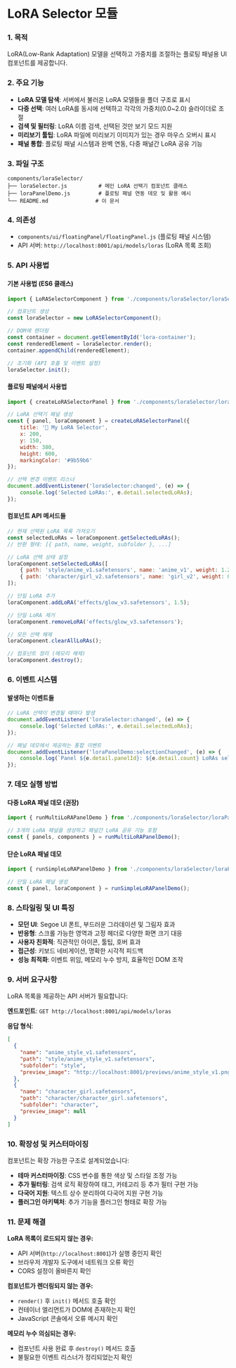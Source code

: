 # LoRA Selector 모듈

### 1. 목적
LoRA(Low-Rank Adaptation) 모델을 선택하고 가중치를 조절하는 플로팅 패널용 UI 컴포넌트를 제공합니다.

### 2. 주요 기능
- **LoRA 모델 탐색**: 서버에서 불러온 LoRA 모델들을 폴더 구조로 표시
- **다중 선택**: 여러 LoRA를 동시에 선택하고 각각의 가중치(0.0~2.0) 슬라이더로 조절
- **검색 및 필터링**: LoRA 이름 검색, 선택된 것만 보기 모드 지원
- **미리보기 툴팁**: LoRA 파일에 미리보기 이미지가 있는 경우 마우스 오버시 표시
- **패널 통합**: 플로팅 패널 시스템과 완벽 연동, 다중 패널간 LoRA 공유 기능

### 3. 파일 구조
```
components/loraSelector/
├── loraSelector.js          # 메인 LoRA 선택기 컴포넌트 클래스
├── loraPanelDemo.js         # 플로팅 패널 연동 데모 및 활용 예시  
└── README.md               # 이 문서
```

### 4. 의존성
- `components/ui/floatingPanel/floatingPanel.js` (플로팅 패널 시스템)
- API 서버: `http://localhost:8001/api/models/loras` (LoRA 목록 조회)

### 5. API 사용법

#### 기본 사용법 (ES6 클래스)
```javascript
import { LoRASelectorComponent } from './components/loraSelector/loraSelector.js';

// 컴포넌트 생성
const loraSelector = new LoRASelectorComponent();

// DOM에 렌더링
const container = document.getElementById('lora-container');
const renderedElement = loraSelector.render();
container.appendChild(renderedElement);

// 초기화 (API 호출 및 이벤트 설정)
loraSelector.init();
```

#### 플로팅 패널에서 사용법
```javascript
import { createLoRASelectorPanel } from './components/loraSelector/loraPanelDemo.js';

// LoRA 선택기 패널 생성
const { panel, loraComponent } = createLoRASelectorPanel({
    title: '🎨 My LoRA Selector',
    x: 200,
    y: 150,
    width: 380,
    height: 600,
    markingColor: '#9b59b6'
});

// 선택 변경 이벤트 리스너
document.addEventListener('loraSelector:changed', (e) => {
    console.log('Selected LoRAs:', e.detail.selectedLoRAs);
});
```

#### 컴포넌트 API 메서드들
```javascript
// 현재 선택된 LoRA 목록 가져오기
const selectedLoRAs = loraComponent.getSelectedLoRAs();
// 반환 형태: [{ path, name, weight, subfolder }, ...]

// LoRA 선택 상태 설정
loraComponent.setSelectedLoRAs([
    { path: 'style/anime_v1.safetensors', name: 'anime_v1', weight: 1.2, subfolder: 'style' },
    { path: 'character/girl_v2.safetensors', name: 'girl_v2', weight: 0.8, subfolder: 'character' }
]);

// 단일 LoRA 추가
loraComponent.addLoRA('effects/glow_v3.safetensors', 1.5);

// 단일 LoRA 제거  
loraComponent.removeLoRA('effects/glow_v3.safetensors');

// 모든 선택 해제
loraComponent.clearAllLoRAs();

// 컴포넌트 정리 (메모리 해제)
loraComponent.destroy();
```

### 6. 이벤트 시스템

#### 발생하는 이벤트들
```javascript
// LoRA 선택이 변경될 때마다 발생
document.addEventListener('loraSelector:changed', (e) => {
    console.log('Selected LoRAs:', e.detail.selectedLoRAs);
});

// 패널 데모에서 제공하는 통합 이벤트
document.addEventListener('loraPanelDemo:selectionChanged', (e) => {
    console.log(`Panel ${e.detail.panelId}: ${e.detail.count} LoRAs selected`);
});
```

### 7. 데모 실행 방법

#### 다중 LoRA 패널 데모 (권장)
```javascript
import { runMultiLoRAPanelDemo } from './components/loraSelector/loraPanelDemo.js';

// 3개의 LoRA 패널을 생성하고 패널간 LoRA 공유 기능 포함
const { panels, components } = runMultiLoRAPanelDemo();
```

#### 단순 LoRA 패널 데모
```javascript
import { runSimpleLoRAPanelDemo } from './components/loraSelector/loraPanelDemo.js';

// 단일 LoRA 패널 생성
const { panel, loraComponent } = runSimpleLoRAPanelDemo();
```

### 8. 스타일링 및 UI 특징

- **모던 UI**: Segoe UI 폰트, 부드러운 그라데이션 및 그림자 효과
- **반응형**: 스크롤 가능한 영역과 고정 헤더로 다양한 화면 크기 대응
- **사용자 친화적**: 직관적인 아이콘, 툴팁, 호버 효과
- **접근성**: 키보드 네비게이션, 명확한 시각적 피드백
- **성능 최적화**: 이벤트 위임, 메모리 누수 방지, 효율적인 DOM 조작

### 9. 서버 요구사항

LoRA 목록을 제공하는 API 서버가 필요합니다:

**엔드포인트**: `GET http://localhost:8001/api/models/loras`

**응답 형식**:
```json
[
  {
    "name": "anime_style_v1.safetensors",
    "path": "style/anime_style_v1.safetensors", 
    "subfolder": "style",
    "preview_image": "http://localhost:8001/previews/anime_style_v1.png"
  },
  {
    "name": "character_girl.safetensors",
    "path": "character/character_girl.safetensors",
    "subfolder": "character", 
    "preview_image": null
  }
]
```

### 10. 확장성 및 커스터마이징

컴포넌트는 확장 가능한 구조로 설계되었습니다:

- **테마 커스터마이징**: CSS 변수를 통한 색상 및 스타일 조정 가능
- **추가 필터링**: 검색 로직 확장하여 태그, 카테고리 등 추가 필터 구현 가능  
- **다국어 지원**: 텍스트 상수 분리하여 다국어 지원 구현 가능
- **플러그인 아키텍처**: 추가 기능을 플러그인 형태로 확장 가능

### 11. 문제 해결

**LoRA 목록이 로드되지 않는 경우:**
- API 서버(`http://localhost:8001`)가 실행 중인지 확인
- 브라우저 개발자 도구에서 네트워크 오류 확인
- CORS 설정이 올바른지 확인

**컴포넌트가 렌더링되지 않는 경우:**
- `render()` 후 `init()` 메서드 호출 확인
- 컨테이너 엘리먼트가 DOM에 존재하는지 확인
- JavaScript 콘솔에서 오류 메시지 확인

**메모리 누수 의심되는 경우:**
- 컴포넌트 사용 완료 후 `destroy()` 메서드 호출
- 불필요한 이벤트 리스너가 정리되었는지 확인
